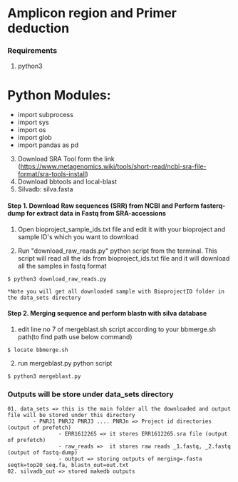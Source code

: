 # Amplicon region and Primer deduction

### Requirements 
1. python3
# Python Modules:
* import subprocess
* import sys
* import os
* import glob
* import pandas as pd

3. Download SRA Tool form the link (https://www.metagenomics.wiki/tools/short-read/ncbi-sra-file-format/sra-tools-install)
4. Download bbtools and local-blast
5. Silvadb: silva.fasta

#### Step 1. Download Raw sequences (SRR) from NCBI and Perform fasterq-dump for extract data in Fastq from SRA-accessions

1) Open bioproject_sample_ids.txt file and edit it with your bioproject and sample ID's which you want to download

2) Run "download_raw_reads.py" python script from the terminal. This script will read all the ids from bioproject_ids.txt file and it will download all the samples in fastq format

```
$ python3 download_raw_reads.py

*Note you will get all downloaded sample with BioprojectID folder in the data_sets directory
```
#### Step 2. Merging sequence and perform blastn with silva database

1) edit line no 7 of mergeblast.sh script according to your bbmerge.sh path(to find path use below command)

```
$ locate bbmerge.sh
```

2) run mergeblast.py python script

```
$ python3 mergeblast.py
```


### Outputs will be store under data_sets directory

```
01. data_sets => this is the main folder all the downloaded and output file will be stored under this directory
        - PNRJ1 PNRJ2 PNRJ3 .... PNRJn => Project id directories (output of prefetch)
                - ERR1612265 => it stores ERR1612265.sra file (output of prefetch)
                - raw_reads =>  it stores raw reads _1.fastq, _2.fastq (output of fastq-dump)
                - output => storing outputs of merging=.fasta seqtk=top20_seq.fa, blastn_out=out.txt
02. silvadb_out => stored makedb outputs





